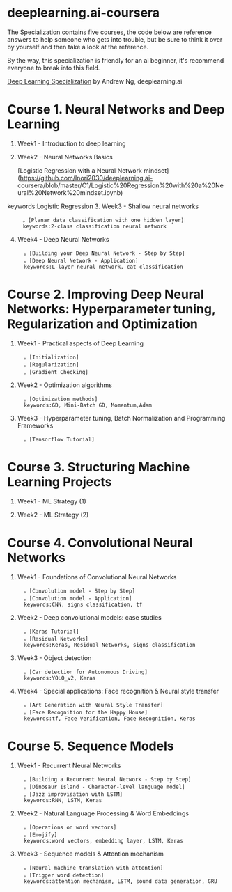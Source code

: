 # deeplearning.ai-coursera
The Specialization contains five courses, the code below are reference answers to help someone who gets into trouble, but be sure to think it over by yourself and then take a look at the reference.

By the way, this specialization is friendly for an ai beginner, it's recommend everyone to break into this field.

[Deep Learning Specialization](https://www.coursera.org/specializations/deep-learning) by Andrew Ng, deeplearning.ai


# Course 1. Neural Networks and Deep Learning

1. Week1 - Introduction to deep learning
2. Week2 - Neural Networks Basics

   [Logistic Regression with a Neural Network mindset](https://github.com/Inori2030/deeplearning.ai-  coursera/blob/master/C1/Logistic%20Regression%20with%20a%20Neural%20Network%20mindset.ipynb)

keywords:Logistic Regression
3. Week3 - Shallow neural networks

         。[Planar data classification with one hidden layer]
         keywords:2-class classification neural network
4. Week4 - Deep Neural Networks

         。[Building your Deep Neural Network - Step by Step]
         。[Deep Neural Network - Application]
         keywords:L-layer neural network, cat classification

# Course 2. Improving Deep Neural Networks: Hyperparameter tuning, Regularization and Optimization

1. Week1 - Practical aspects of Deep Learning

         。[Initialization]
         。[Regularization]
         。[Gradient Checking]

2. Week2 - Optimization algorithms

         。[Optimization methods]
         keywords:GD, Mini-Batch GD, Momentum,Adam
         
3. Week3 - Hyperparameter tuning, Batch Normalization and Programming Frameworks

         。[Tensorflow Tutorial]

# Course 3. Structuring Machine Learning Projects

1. Week1 - ML Strategy (1)

2. Week2 - ML Strategy (2)

# Course 4. Convolutional Neural Networks

1. Week1 - Foundations of Convolutional Neural Networks

         。[Convolution model - Step by Step]
         。[Convolution model - Application]
         keywords:CNN, signs classification, tf

2. Week2 - Deep convolutional models: case studies

         。[Keras Tutorial]
         。[Residual Networks]
         keywords:Keras, Residual Networks, signs classification
         
3. Week3 - Object detection

         。[Car detection for Autonomous Driving]
         keywords:YOLO_v2, Keras 

4. Week4 - Special applications: Face recognition & Neural style transfer

         。[Art Generation with Neural Style Transfer]
         。[Face Recognition for the Happy House]
         keywords:tf, Face Verification, Face Recognition, Keras

# Course 5. Sequence Models

1. Week1 - Recurrent Neural Networks

         。[Building a Recurrent Neural Network - Step by Step]
         。[Dinosaur Island - Character-level language model]
         。[Jazz improvisation with LSTM]
         keywords:RNN, LSTM, Keras

2. Week2 - Natural Language Processing & Word Embeddings

         。[Operations on word vectors]
         。[Emojify]
         keywords:word vectors, embedding layer, LSTM, Keras
         
3. Week3 - Sequence models & Attention mechanism

         。[Neural machine translation with attention]
         。[Trigger word detection]
         keywords:attention mechanism, LSTM, sound data generation, GRU 


